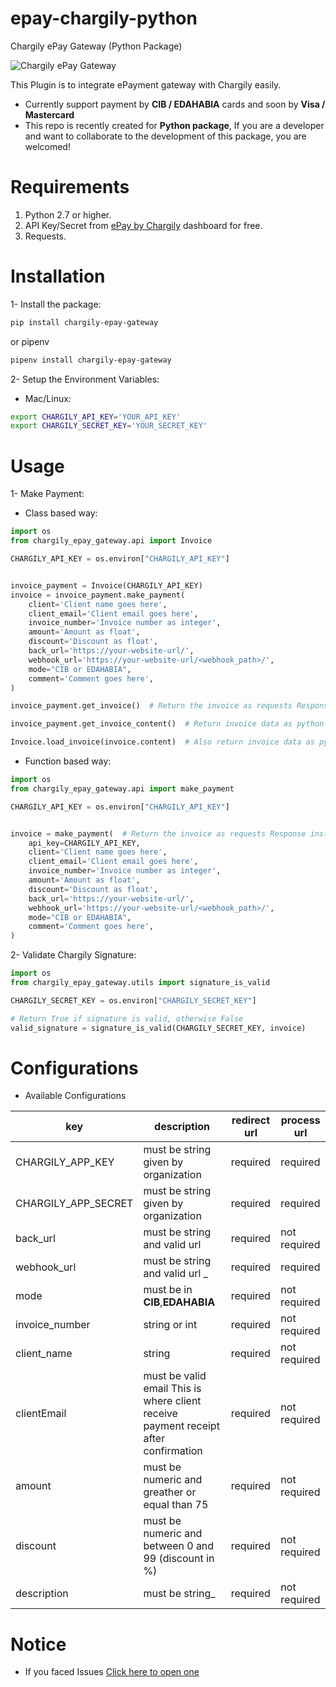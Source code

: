 # epay-chargily-python
Chargily ePay Gateway (Python Package)

![Chargily ePay Gateway](https://raw.githubusercontent.com/Chargily/epay-gateway-php/main/assets/banner-1544x500.png "Chargily ePay Gateway")

This Plugin is to integrate ePayment gateway with Chargily easily.
- Currently support payment by **CIB / EDAHABIA** cards and soon by **Visa / Mastercard** 
- This repo is recently created for **Python package**, If you are a developer and want to collaborate to the development of this package, you are welcomed!

# Requirements
1. Python 2.7 or higher.
2. API Key/Secret from [ePay by Chargily](https://epay.chargily.com.dz) dashboard for free.
3. Requests.

# Installation
1- Install the package:

```bash
pip install chargily-epay-gateway
```

or pipenv
```bash
pipenv install chargily-epay-gateway
```

2- Setup the Environment Variables:

* Mac/Linux:
```bash
export CHARGILY_API_KEY='YOUR_API_KEY'
export CHARGILY_SECRET_KEY='YOUR_SECRET_KEY'
```

# Usage

1- Make Payment:

* Class based way:

```python
import os
from chargily_epay_gateway.api import Invoice

CHARGILY_API_KEY = os.environ["CHARGILY_API_KEY"]


invoice_payment = Invoice(CHARGILY_API_KEY)
invoice = invoice_payment.make_payment(
    client='Client name goes here',
    client_email='Client email goes here',
    invoice_number='Invoice number as integer',
    amount='Amount as float',
    discount='Discount as float',
    back_url='https://your-website-url/',
    webhook_url='https://your-website-url/<webhook_path>/',
    mode="CIB or EDAHABIA",
    comment='Comment goes here',
)

invoice_payment.get_invoice()  # Return the invoice as requests Response instance

invoice_payment.get_invoice_content()  # Return invoice data as python data structure

Invoice.load_invoice(invoice.content)  # Also return invoice data as python data structure
```

* Function based way:

```python
import os
from chargily_epay_gateway.api import make_payment

CHARGILY_API_KEY = os.environ["CHARGILY_API_KEY"]


invoice = make_payment(  # Return the invoice as requests Response instance
    api_key=CHARGILY_API_KEY,
    client='Client name goes here',
    client_email='Client email goes here',
    invoice_number='Invoice number as integer',
    amount='Amount as float',
    discount='Discount as float',
    back_url='https://your-website-url/',
    webhook_url='https://your-website-url/<webhook_path>/',
    mode="CIB or EDAHABIA",
    comment='Comment goes here',
)
```

2- Validate Chargily Signature:

```python
import os
from chargily_epay_gateway.utils import signature_is_valid

CHARGILY_SECRET_KEY = os.environ["CHARGILY_SECRET_KEY"]

# Return True if signature is valid, otherwise False
valid_signature = signature_is_valid(CHARGILY_SECRET_KEY, invoice)
```

# Configurations

- Available Configurations

| key                   |  description                                                                                          | redirect url |  process url |
|-----------------------|-------------------------------------------------------------------------------------------------------|--------------|--------------|
| CHARGILY_APP_KEY               | must be string given by organization                                                                  |   required   |   required   |
| CHARGILY_APP_SECRET            | must be string given by organization                                                                  |   required   |   required   |
| back_url        | must be string and valid url                                                                          |   required   | not required |
| webhook_url        | must be string and valid url                                                                          _|   required   | required |
| mode                  | must be in **CIB**,**EDAHABIA**                                                                       |   required   | not required |
| invoice_number       |  string or int                                                                                 |   required   | not required |
| client_name  | string                                                                                        |   required   | not required |
| clientEmail | must be valid email This is where client receive payment receipt after confirmation        |   required   | not required |
| amount      | must be numeric and greather or equal than  75                                                        |   required   | not required |
| discount    | must be numeric and between 0 and 99  (discount in %)                                     |   required   | not required |
| description  | must be string_                                                                                        |   required   | not required |


# Notice

- If you faced Issues [Click here to open one](https://github.com/Chargily/epay-gateway-python)
